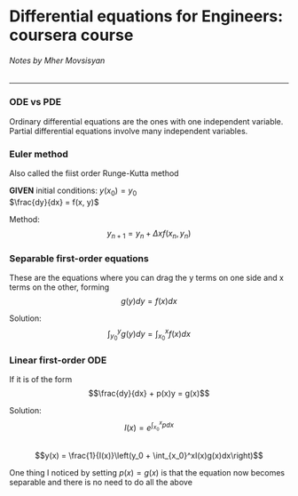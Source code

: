 # Differential equations for Engineers: coursera course
###### Notes by Mher Movsisyan

---
### ODE vs PDE

Ordinary differential equations are the ones with one independent variable.  
Partial differential equations involve many independent variables.

### Euler method
Also called the fiist order Runge-Kutta method

**GIVEN** initial conditions:
$y(x_0) = y_0$  
$\frac{dy}{dx} = f(x, y)$  

Method:
$$ y_{n+1} = y_n + \Delta x f(x_n, y_n) $$


### Separable first-order equations
These are the equations where you can drag the y terms on one side and x terms on the other, forming  
$$g(y)dy = f(x)dx$$  

Solution:
$$\int_{y_0}^yg(y)dy = \int_{x_0}^xf(x)dx$$  

### Linear first-order ODE
If it is of the form
$$\frac{dy}{dx} + p(x)y = g(x)$$

Solution:
$$I(x) = e^{\int_{x_0}^xpdx}$$  
$$y(x) = \frac{1}{I(x)}\left(y_0 + \int_{x_0}^xI(x)g(x)dx\right)$$

One thing I noticed by setting $p(x) = g(x)$ is that the equation now becomes separable and there is no need to do all the above
